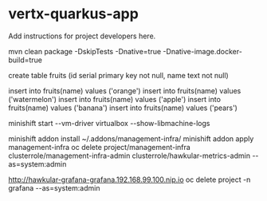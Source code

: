 #  vertx-quarkus-app

Add instructions for project developers here.

mvn clean package -DskipTests -Dnative=true -Dnative-image.docker-build=true





create table fruits (id serial primary key  not null, name text not null)

insert into fruits(name) values ('orange')
insert into fruits(name) values ('watermelon')
insert into fruits(name) values ('apple')
insert into fruits(name) values ('banana')
insert into fruits(name) values ('pears')



minishift start --vm-driver virtualbox --show-libmachine-logs



minishift addon install ~/.addons/management-infra/
minishift addon apply management-infra
oc delete project/management-infra clusterrole/management-infra-admin clusterrole/hawkular-metrics-admin --as=system:admin



http://hawkular-grafana-grafana.192.168.99.100.nip.io
oc delete project -n grafana --as=system:admin
